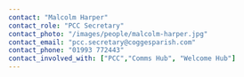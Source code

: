 ```yaml
---
contact: "Malcolm Harper"
contact_role: "PCC Secretary"
contact_photo: "/images/people/malcolm-harper.jpg"
contact_email: "pcc.secretary@coggesparish.com"
contact_phone: "01993 772443"
contact_involved_with: ["PCC","Comms Hub", "Welcome Hub"]
---
```

